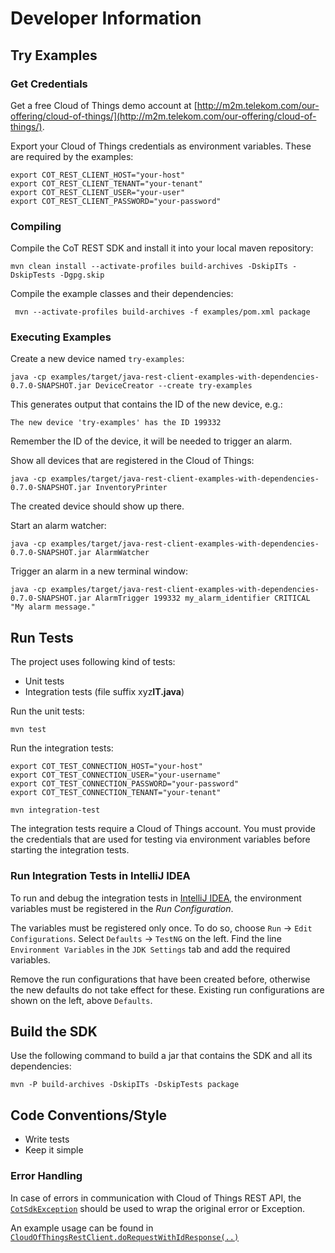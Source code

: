 # Developer Information

## Try Examples ##

### Get Credentials ###

Get a free Cloud of Things demo account at [http://m2m.telekom.com/our-offering/cloud-of-things/](http://m2m.telekom.com/our-offering/cloud-of-things/).

Export your Cloud of Things credentials as environment variables. These are required by the examples:

    export COT_REST_CLIENT_HOST="your-host"
    export COT_REST_CLIENT_TENANT="your-tenant"
    export COT_REST_CLIENT_USER="your-user"
    export COT_REST_CLIENT_PASSWORD="your-password"

### Compiling ###

Compile the CoT REST SDK and install it into your local maven repository:

    mvn clean install --activate-profiles build-archives -DskipITs -DskipTests -Dgpg.skip

Compile the example classes and their dependencies:

     mvn --activate-profiles build-archives -f examples/pom.xml package

### Executing Examples ###

Create a new device named ``try-examples``:

    java -cp examples/target/java-rest-client-examples-with-dependencies-0.7.0-SNAPSHOT.jar DeviceCreator --create try-examples

This generates output that contains the ID of the new device, e.g.:

    The new device 'try-examples' has the ID 199332

Remember the ID of the device, it will be needed to trigger an alarm.

Show all devices that are registered in the Cloud of Things:

    java -cp examples/target/java-rest-client-examples-with-dependencies-0.7.0-SNAPSHOT.jar InventoryPrinter

The created device should show up there.

Start an alarm watcher:

    java -cp examples/target/java-rest-client-examples-with-dependencies-0.7.0-SNAPSHOT.jar AlarmWatcher

Trigger an alarm in a new terminal window:

    java -cp examples/target/java-rest-client-examples-with-dependencies-0.7.0-SNAPSHOT.jar AlarmTrigger 199332 my_alarm_identifier CRITICAL "My alarm message."
    
## Run Tests ##

The project uses following kind of tests:

- Unit tests
- Integration tests (file suffix xyz**IT.java**)

Run the unit tests:

    mvn test

Run the integration tests:

    export COT_TEST_CONNECTION_HOST="your-host"
    export COT_TEST_CONNECTION_USER="your-username"
    export COT_TEST_CONNECTION_PASSWORD="your-password"
    export COT_TEST_CONNECTION_TENANT="your-tenant"

    mvn integration-test
    
The integration tests require a Cloud of Things account. You must provide the credentials that are used for testing via environment variables before starting the integration tests.

### Run Integration Tests in IntelliJ IDEA ###

To run and debug the integration tests in [IntelliJ IDEA](https://www.jetbrains.com/idea/), the environment variables must be registered in the *Run Configuration*.

The variables must be registered only once. To do so, choose ``Run`` -> ``Edit Configurations``. Select ``Defaults`` -> ``TestNG`` on the left. Find the line ``Environment Variables`` in the ``JDK Settings`` tab and add the required variables.

Remove the run configurations that have been created before, otherwise the new defaults do not take effect for these. Existing run configurations are shown on the left, above ``Defaults``.


## Build the SDK ##
    
Use the following command to build a jar that contains the SDK and all its dependencies:

    mvn -P build-archives -DskipITs -DskipTests package

## Code Conventions/Style ##

- Write tests
- Keep it simple

### Error Handling ###

In case of errors in communication with Cloud of Things REST API, the 
[``CotSdkException``](src/main/java/com/telekom/m2m/cot/restsdk/util/CotSdkException.java) should be used to wrap the original error or Exception.

An example usage can be found in [``CloudOfThingsRestClient.doRequestWithIdResponse(..)``](src/main/java/com/telekom/m2m/cot/restsdk/CloudOfThingsRestClient.java)
